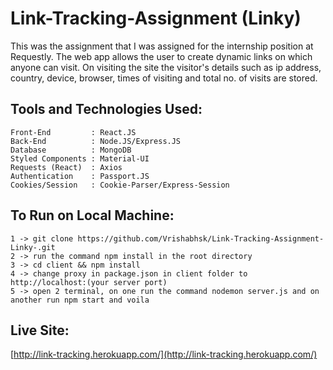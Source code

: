 # Link-Tracking-Assignment (Linky)
This was the assignment that I was assigned for the internship position at Requestly. The web app allows the user to create dynamic links on which
anyone can visit. On visiting the site the visitor's details such as ip address, country, device, browser, times of visiting and total no. of visits are stored.
## Tools and Technologies Used:
```
Front-End         : React.JS
Back-End          : Node.JS/Express.JS
Database          : MongoDB
Styled Components : Material-UI
Requests (React)  : Axios
Authentication    : Passport.JS
Cookies/Session   : Cookie-Parser/Express-Session
```
## To Run on Local Machine:
```
1 -> git clone https://github.com/Vrishabhsk/Link-Tracking-Assignment-Linky-.git
2 -> run the command npm install in the root directory
3 -> cd client && npm install
4 -> change proxy in package.json in client folder to http://localhost:(your server port)
5 -> open 2 terminal, on one run the command nodemon server.js and on another run npm start and voila
```
## Live Site:
[http://link-tracking.herokuapp.com/](http://link-tracking.herokuapp.com/)
